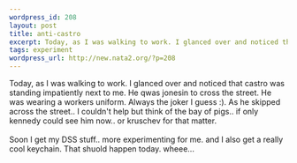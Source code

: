 ```yaml
--- 
wordpress_id: 208
layout: post
title: anti-castro
excerpt: Today, as I was walking to work. I glanced over and noticed that castro was standing impatiently next to me. He qwas jonesin to cross the street. He was wearing a workers uniform. Always the joker I guess :). As he skipped across the street.. I couldn't help but think of the bay of pigs.. if only kennedy could see him now.. or kruschev for that matter.Soon I get my DSS stuff.. more exp...
tags: experiment
wordpress_url: http://new.nata2.org/?p=208
---
```

Today, as I was walking to work. I glanced over and noticed that castro was standing impatiently next to me. He qwas jonesin to cross the street. He was wearing a workers uniform. Always the joker I guess :). As he skipped across the street.. I couldn't help but think of the bay of pigs.. if only kennedy could see him now.. or kruschev for that matter.<br/><br/>Soon I get my DSS stuff.. more experimenting for me. and I also get a really cool keychain. That shuold happen today. wheee...
